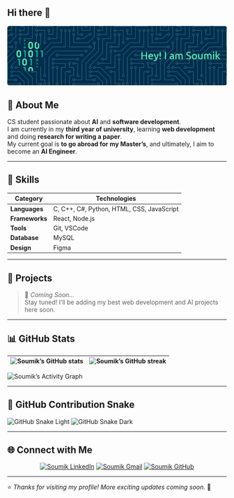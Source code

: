 ## Hi there 👋

<!--- ------------------------------------------------------------------------------------------------------------------------------------------------------ -->
<!--- -- Custom Banner ------------------------------------------------------------------------------------------------------------------------------------- -->
<!--- ------------------------------------------------------------------------------------------------------------------------------------------------------ -->

![Hi, I am Soumik](./A_digital_GitHub_profile_README_displays_Soumik's_.png)

<!--- ------------------------------------------------------------------------------------------------------------------------------------------------------ -->
<!--- -- About Me ------------------------------------------------------------------------------------------------------------------------------------------ -->
<!--- ------------------------------------------------------------------------------------------------------------------------------------------------------ -->

## 👋 About Me

CS student passionate about **AI** and **software development**.  
I am currently in my **third year of university**, learning **web development** and doing **research for writing a paper**.  
My current goal is **to go abroad for my Master’s**, and ultimately, I aim to become an **AI Engineer**.

---

<!--- ------------------------------------------------------------------------------------------------------------------------------------------------------ -->
<!--- -- Skills -------------------------------------------------------------------------------------------------------------------------------------------- -->
<!--- ------------------------------------------------------------------------------------------------------------------------------------------------------ -->

## 🧠 Skills

| Category | Technologies |
|-----------|---------------|
| **Languages** | C, C++, C#, Python, HTML, CSS, JavaScript |
| **Frameworks** | React, Node.js |
| **Tools** | Git, VSCode |
| **Database** | MySQL |
| **Design** | Figma |

---

<!--- ------------------------------------------------------------------------------------------------------------------------------------------------------ -->
<!--- -- Projects ------------------------------------------------------------------------------------------------------------------------------------------ -->
<!--- ------------------------------------------------------------------------------------------------------------------------------------------------------ -->

## 💼 Projects

> 🚧 *Coming Soon...*  
Stay tuned! I’ll be adding my best web development and AI projects here soon.

---

<!--- ------------------------------------------------------------------------------------------------------------------------------------------------------ -->
<!--- -- GitHub Stats & Activity Graph -------------------------------------------------------------------------------- -->
<!--- ------------------------------------------------------------------------------------------------------------------------------------------------------ -->

## 📊 GitHub Stats

| ![Soumik’s GitHub stats](https://github-readme-stats.vercel.app/api?username=Soumikdas3210&show_icons=true&theme=tokyonight&hide_border=true&border_radius=10) | ![Soumik’s GitHub streak](https://github-readme-streak-stats.herokuapp.com/?user=Soumikdas3210&theme=tokyonight&hide_border=true&border_radius=10) |
| -- | -- |

![Soumik’s Activity Graph](https://github-readme-activity-graph.vercel.app/graph?username=Soumikdas3210&bg_color=0d1117&color=ffffff&line=0078ff&point=00ffaa&area=true&hide_border=true)

---

<!--- ------------------------------------------------------------------------------------------------------------------------------------------------------ -->
<!--- -- Snake Contribution Graph -------------------------------------------------------------------------------------- -->
<!--- ------------------------------------------------------------------------------------------------------------------------------------------------------ -->

## 🐍 GitHub Contribution Snake

![GitHub Snake Light](https://raw.githubusercontent.com/Soumikdas3210/Soumikdas3210/output/github-contribution-grid-snake.svg#gh-light-mode-only)
![GitHub Snake Dark](https://raw.githubusercontent.com/Soumikdas3210/Soumikdas3210/output/github-contribution-grid-snake-dark.svg#gh-dark-mode-only)



---

<!--- ------------------------------------------------------------------------------------------------------------------------------------------------------ -->
<!--- -- Social Links ------------------------------------------------------------------------------------------------- -->
<!--- ------------------------------------------------------------------------------------------------------------------------------------------------------ -->

## 🌐 Connect with Me

<div align="center">
  <a href="https://www.linkedin.com/in/soumik-das-das-a96bba38b/"><img src="https://img.shields.io/badge/LinkedIn-0A66C2?style=for-the-badge&logo=linkedin&logoColor=white" alt="Soumik LinkedIn"/></a>
  <a href="mailto:soumikdas3210@gmail.com"><img src="https://img.shields.io/badge/Gmail-D14836?style=for-the-badge&logo=gmail&logoColor=white" alt="Soumik Gmail"/></a>
  <a href="https://github.com/Soumikdas3210"><img src="https://img.shields.io/badge/GitHub-181717?style=for-the-badge&logo=github&logoColor=white" alt="Soumik GitHub"/></a>
</div>

---

⭐ *Thanks for visiting my profile! More exciting updates coming soon.* 🚀
